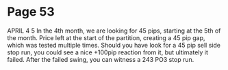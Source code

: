# Page 53

APRIL
4 5
In the 4th month, we are looking for 45 pips, starting at the
5th of the month.
Price left at the start of the partition, creating a 45 pip gap,
which was tested multiple times.
Should you have look for a 45 pip sell side stop run, you
could see a nice +100pip reaction from it, but ultimately it
failed.
After the failed swing, you can witness a 243 PO3 stop
run.